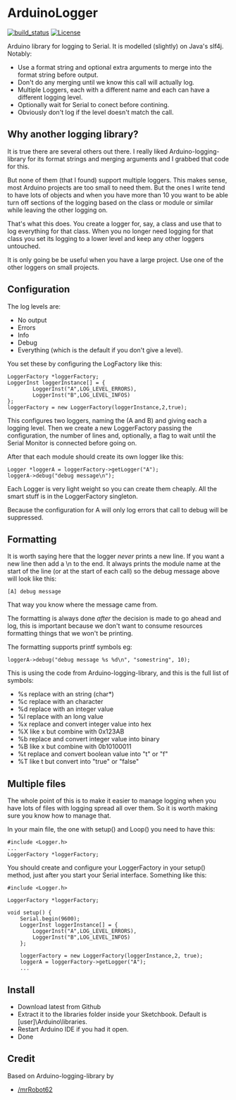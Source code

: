 # ArduinoLogger

[![build_status](https://travis-ci.org/RogerParkinson/ArduinoLogger.svg?branch=master)](https://travis-ci.org/RogerParkinson/ArduinoLogger)
[![License](https://img.shields.io/badge/license-MIT%20License-blue.svg)](http://doge.mit-license.org)

Arduino library for logging to Serial. It is modelled (slightly) on Java's slf4j. Notably:

 * Use a format string and optional extra arguments to merge into the format string before output.
 * Don't do any merging until we know this call will actually log.
 * Multiple Loggers, each with a different name and each can have a different logging level.
 * Optionally wait for Serial to conect before contining.
 * Obviously don't log if the level doesn't match the call.
 
## Why another logging library?

It is true there are several others out there. I really liked Arduino-logging-library for its format strings and merging arguments and I grabbed that code for this.

But none of them (that I found) support multiple loggers. This makes sense, most Arduino projects are too small to need them. But the ones I write tend to have lots of objects and when you have more than 10 you want to be able turn off sections of the logging based on the class or module or similar while leaving the other logging on.

That's what this does. You create a logger for, say, a class and use that to log everything for that class. When you no longer need logging for that class you set its logging to a lower level and keep any other loggers untouched.

It is only going be be useful when you have a large project. Use one of the other loggers on small projects.

## Configuration 
 
The log levels are:

 * No output
 * Errors
 * Info
 * Debug
 * Everything (which is the default if you don't give a level).

You set these by configuring the LogFactory like this:

```
LoggerFactory *loggerFactory;
LoggerInst loggerInstance[] = {
		LoggerInst("A",LOG_LEVEL_ERRORS),
		LoggerInst("B",LOG_LEVEL_INFOS)
};
loggerFactory = new LoggerFactory(loggerInstance,2,true);
```

This configures two loggers, naming the (A and B) and giving each a logging level. Then we create a new LoggerFactory passing the configuration, the number of lines and, optionally, a flag to wait until the Serial Monitor is connected before going on.

After that each module should create its own logger like this:

```
Logger *loggerA = loggerFactory->getLogger("A");
loggerA->debug("debug message\n");
```

Each Logger is very light weight so you can create them cheaply. All the smart stuff is in the LoggerFactory singleton.

Because the configuration for A will only log errors that call to debug will be suppressed.

## Formatting

It is worth saying here that the logger *never* prints a new line. If you want a new line then add a \\n to the end. It always prints the module name at the start of the line (or at the start of each call) so the debug message above will look like this:

```
[A] debug message
```

That way you know where the message came from.

The formatting is always done *after* the decision is made to go ahead and log, this is important because we don't want to consume resources formatting things that we won't be printing.

The formatting supports printf symbols eg:

```
loggerA->debug("debug message %s %d\n", "somestring", 10);
```

This is using the code from Arduino-logging-library, and this is the full list of symbols:

 * %s replace with an string (char*)
 * %c replace with an character
 * %d replace with an integer value
 * %l replace with an long value
 * %x replace and convert integer value into hex
 * %X like x but combine with 0x123AB
 * %b replace and convert integer value into binary
 * %B like x but combine with 0b10100011
 * %t replace and convert boolean value into "t" or "f"
 * %T like t but convert into "true" or "false"

## Multiple files

The whole point of this is to make it easier to manage logging when you have lots of files with logging spread all over them. So it is worth making sure you know how to manage that.

In your main file, the one with setup() and Loop() you need to have this:
```
#include <Logger.h>
...
LoggerFactory *loggerFactory;
```

You should create and configure your LoggerFactory in your setup() method, just after you start your Serial interface. Something like this:

```
#include <Logger.h>

LoggerFactory *loggerFactory;

void setup() {
	Serial.begin(9600);
	LoggerInst loggerInstance[] = {
		LoggerInst("A",LOG_LEVEL_ERRORS),
		LoggerInst("B",LOG_LEVEL_INFOS)
	};

	loggerFactory = new LoggerFactory(loggerInstance,2, true);
	loggerA = loggerFactory->getLogger("A");
	...
```
## Install

 * Download latest from Github
 * Extract it to the libraries folder inside your Sketchbook. Default is [user]\Arduino\libraries.
 * Restart Arduino IDE if you had it open.
 * Done

## Credit

Based on Arduino-logging-library by 
* [/mrRobot62](https://github.com/mrRobot62)  

